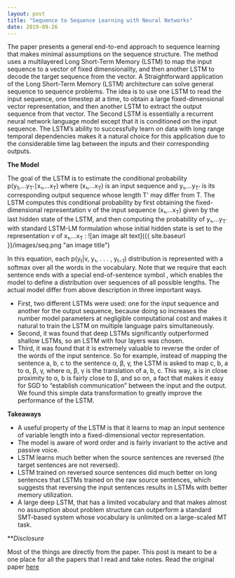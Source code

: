 ```yaml
---
layout: post
title: "Sequence to Sequence Learning with Neural Networks"
date: 2019-09-26
---
```


The paper presents a general end-to-end approach to sequence learning that makes minimal assumptions on the sequence structure. The method uses a multilayered Long Short-Term Memory (LSTM) to map the input sequence to a vector of fixed dimensionality, and then another LSTM to decode the target sequence from the vector.
A Straightforward application of the Long Short-Term Memory (LSTM) architecture can solve general sequence to sequence problems. The idea is to use one LSTM to read the input sequence, one timestep at a time, to obtain a large fixed-dimensional vector representation, and then another LSTM to extract the output sequence from that vector. The Second LSTM is essentially a recurrent neural network language model except that it is conditioned on the input sequence. The LSTM’s ability to successfully learn on data with long range temporal dependencies makes it a natural choice for this application due to the considerable time lag between the inputs and their corresponding outputs.

**The Model**

The goal of the LSTM is to estimate the conditional probability p(y<sub>1</sub>,...y<sub>T'</sub>∣x₁,…x<sub>T</sub>) where (x₁,…x<sub>T</sub>) is an input sequence and y₁,…y<sub>T'</sub> is its corresponding output sequence whose length T' may differ from T. The LSTM computes this conditional probability by first obtaining the fixed-dimensional representation v of the input sequence (x₁,…x<sub>T</sub>) given by the last hidden state of the LSTM, and then computing the probability of y₁,…y<sub>T`</sub> with standard LSTM-LM formulation whose initial hidden state is set to the representation _v_ of x₁,…x<sub>T</sub> :
![an image alt text]({{ site.baseurl }}/images/seq.png "an image title")

In this equation, each p(y<sub>t</sub>|v, y₁, . . . , y<sub>t−1</sub>) distribution is represented with a softmax over all the words in the vocabulary. Note that we require that each sentence ends with a special end-of-sentence symbol <EOS>, which enables the model to define a distribution over sequences of all possible lengths.
The actual model differ from above description in three important ways. 
* First, two different LSTMs were used: one for the input sequence and another for the output sequence, because doing so increases the number model parameters at negligible computational cost and makes it natural to train the LSTM on multiple language pairs simultaneously. 
* Second, it was found that deep LSTMs significantly outperformed shallow LSTMs, so an LSTM with four layers was chosen. 
* Third, it was found that it is extremely valuable to reverse the order of the words of the input sentence. So for example, instead of mapping the sentence a, b, c to the sentence α, β, γ, the LSTM is asked to map c, b, a to α, β, γ, where α, β, γ is the translation of a, b, c. This way, a is in close proximity to α, b is fairly close to β, and so on, a fact that makes it easy for SGD to “establish communication” between the input and the output. We found this simple data transformation to greatly improve the performance of the LSTM.

**Takeaways**

* A useful property of the LSTM is that it learns to map an input sentence of variable length into a fixed-dimensional vector representation.  
* The model is aware of word order and is fairly invariant to the active and passive voice.
* LSTM learns much better when the source sentences are reversed (the target sentences are not reversed).
* LSTM trained on reversed source sentences did much better on long sentences that LSTMs trained on the raw source sentences, which suggests that reversing the input sentences results in LSTMs with better memory utilization.
* A large deep LSTM, that has a limited vocabulary and that makes almost no assumption about problem structure can outperform a standard SMT-based system whose vocabulary is unlimited on a large-scaled MT task.

***Disclosure*

Most of the things are directly from the paper. This post is meant to be a one place for all the papers that I read and take notes.
Read the original paper [here](https://papers.nips.cc/paper/5346-sequence-to-sequence-learning-with-neural-networks.pdf)
